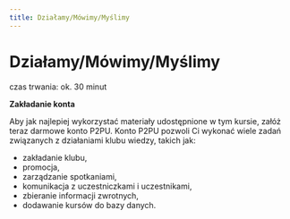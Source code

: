 ```yaml
---
title: Działamy/Mówimy/Myślimy
---
```

# Działamy/Mówimy/Myślimy
czas trwania: ok. 30 minut

**Zakładanie konta**

Aby jak najlepiej wykorzystać materiały udostępnione w tym kursie, załóż teraz darmowe konto P2PU. Konto P2PU pozwoli Ci wykonać wiele zadań związanych z działaniami klubu wiedzy, takich jak:
* zakładanie klubu,
* promocja,
* zarządzanie spotkaniami,
* komunikacja z uczestniczkami i uczestnikami,
* zbieranie informacji zwrotnych,
* dodawanie kursów do bazy danych.
